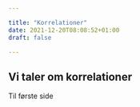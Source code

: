 ```yaml
---

title: "Korrelationer"
date: 2021-12-20T08:08:52+01:00
draft: false

---
```




## Vi taler om korrelationer



Til første side

